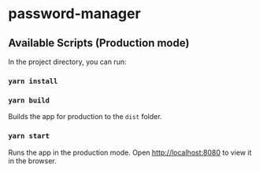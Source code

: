 # password-manager


## Available Scripts (Production mode)

In the project directory, you can run:

### `yarn install`


### `yarn build`

Builds the app for production to the `dist` folder.

### `yarn start`

Runs the app in the production mode.
Open [http://localhost:8080](http://localhost:8080) to view it in the browser.

